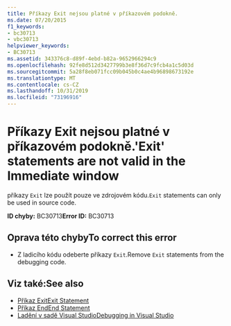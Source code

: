 ```yaml
---
title: Příkazy Exit nejsou platné v příkazovém podokně.
ms.date: 07/20/2015
f1_keywords:
- bc30713
- vbc30713
helpviewer_keywords:
- BC30713
ms.assetid: 343376c8-d89f-4ebd-b82a-9652966294c9
ms.openlocfilehash: 92fe8d512d3427799b3e8f36d7c9fcb4a1c5d03d
ms.sourcegitcommit: 5a28f8eb071fcc09b045b0c4ae4b96898673192e
ms.translationtype: MT
ms.contentlocale: cs-CZ
ms.lasthandoff: 10/31/2019
ms.locfileid: "73196916"
---
```

# <a name="exit-statements-are-not-valid-in-the-immediate-window"></a><span data-ttu-id="20e0d-102">Příkazy Exit nejsou platné v příkazovém podokně.</span><span class="sxs-lookup"><span data-stu-id="20e0d-102">'Exit' statements are not valid in the Immediate window</span></span>
<span data-ttu-id="20e0d-103">příkazy `Exit` lze použít pouze ve zdrojovém kódu.</span><span class="sxs-lookup"><span data-stu-id="20e0d-103">`Exit` statements can only be used in source code.</span></span>  
  
 <span data-ttu-id="20e0d-104">**ID chyby:** BC30713</span><span class="sxs-lookup"><span data-stu-id="20e0d-104">**Error ID:** BC30713</span></span>  
  
## <a name="to-correct-this-error"></a><span data-ttu-id="20e0d-105">Oprava této chyby</span><span class="sxs-lookup"><span data-stu-id="20e0d-105">To correct this error</span></span>  
  
- <span data-ttu-id="20e0d-106">Z ladicího kódu odeberte příkazy `Exit`.</span><span class="sxs-lookup"><span data-stu-id="20e0d-106">Remove `Exit` statements from the debugging code.</span></span>  
  
## <a name="see-also"></a><span data-ttu-id="20e0d-107">Viz také:</span><span class="sxs-lookup"><span data-stu-id="20e0d-107">See also</span></span>

- [<span data-ttu-id="20e0d-108">Příkaz Exit</span><span class="sxs-lookup"><span data-stu-id="20e0d-108">Exit Statement</span></span>](../../visual-basic/language-reference/statements/exit-statement.md)
- [<span data-ttu-id="20e0d-109">Příkaz End</span><span class="sxs-lookup"><span data-stu-id="20e0d-109">End Statement</span></span>](../../visual-basic/language-reference/statements/end-statement.md)
- [<span data-ttu-id="20e0d-110">Ladění v sadě Visual Studio</span><span class="sxs-lookup"><span data-stu-id="20e0d-110">Debugging in Visual Studio</span></span>](/visualstudio/debugger/debugger-feature-tour)
